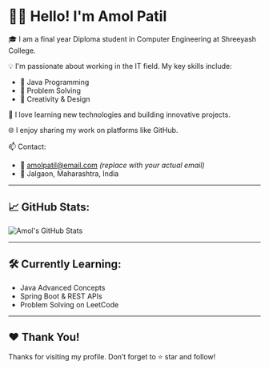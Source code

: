 # 🙋‍♂️ Hello! I'm Amol Patil

🎓 I am a final year Diploma student in Computer Engineering at Shreeyash College.

💡 I'm passionate about working in the IT field. My key skills include:
- 🌟 Java Programming
- 🧠 Problem Solving
- 🎨 Creativity & Design

💼 I love learning new technologies and building innovative projects.

🌐 I enjoy sharing my work on platforms like GitHub.

📫 Contact:
- 📧 amolpatil@email.com *(replace with your actual email)*
- 📍 Jalgaon, Maharashtra, India

---

## 📈 GitHub Stats:

![Amol's GitHub Stats](https://github-readme-stats.vercel.app/api?username=amolpatil&show_icons=true&theme=radical)

---

## 🛠️ Currently Learning:
- Java Advanced Concepts
- Spring Boot & REST APIs
- Problem Solving on LeetCode

---

## ❤️ Thank You!
Thanks for visiting my profile. Don’t forget to ⭐ star and follow!
